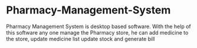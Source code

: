 # Pharmacy-Management-System
Pharmacy Management System is desktop based software. With the help of this software any one manage the Pharmacy store, he can add medicine to the store, update medicine list update stock and generate bill
